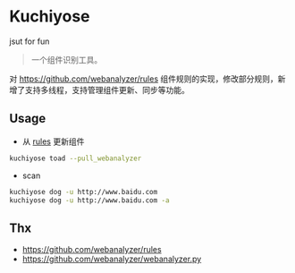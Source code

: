 # Kuchiyose

jsut for fun

> 一个组件识别工具。

对 https://github.com/webanalyzer/rules 组件规则的实现，修改部分规则，新增了支持多线程，支持管理组件更新、同步等功能。

## Usage

- 从 [rules](https://github.com/webanalyzer/rules) 更新组件

```bash
kuchiyose toad --pull_webanalyzer
```

- scan

```bash
kuchiyose dog -u http://www.baidu.com
kuchiyose dog -u http://www.baidu.com -a
```

## Thx

- https://github.com/webanalyzer/rules
- https://github.com/webanalyzer/webanalyzer.py
